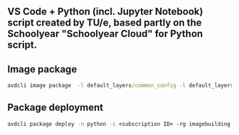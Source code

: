 ## VS Code + Python (incl. Jupyter Notebook) script created by TU/e, based partly on the Schoolyear "Schoolyear Cloud" for Python script.

## Image package

```cmd
avdcli image package  -l default_layers/common_config -l default_layers/clean -l default_layers/vdot -l default_layers/vdi_browser -l default_layers/scripts_setup -l default_layers/network_lockdown -l images/python --overwrite
```


## Package deployment

```cmd
avdcli package deploy -n python -s <subscription ID> -rg imagebuilding -r "https://<name of storage account>.blob.core.windows.net/<name of container>" -dto out/resolved_template.json --start
```
